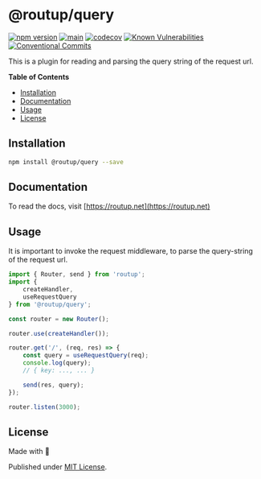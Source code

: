 # @routup/query

[![npm version](https://badge.fury.io/js/@routup%2Fquery.svg)](https://badge.fury.io/js/@routup%2Fquery)
[![main](https://github.com/Tada5hi/routup/actions/workflows/main.yml/badge.svg)](https://github.com/Tada5hi/routup/actions/workflows/main.yml)
[![codecov](https://codecov.io/gh/tada5hi/routup/branch/master/graph/badge.svg?token=CLIA667K6V)](https://codecov.io/gh/tada5hi/routup)
[![Known Vulnerabilities](https://snyk.io/test/github/Tada5hi/routup/badge.svg)](https://snyk.io/test/github/Tada5hi/routup)
[![Conventional Commits](https://img.shields.io/badge/Conventional%20Commits-1.0.0-%23FE5196?logo=conventionalcommits&logoColor=white)](https://conventionalcommits.org)

This is a plugin for reading and parsing the query string of the request url.

**Table of Contents**

- [Installation](#installation)
- [Documentation](#documentation)
- [Usage](#usage)
- [License](#license)

## Installation

```bash
npm install @routup/query --save
```

## Documentation

To read the docs, visit [https://routup.net](https://routup.net)

## Usage

It is important to invoke the request middleware,
to parse the query-string of the request url.

```typescript
import { Router, send } from 'routup';
import {
    createHandler,
    useRequestQuery
} from '@routup/query';

const router = new Router();

router.use(createHandler());

router.get('/', (req, res) => {
    const query = useRequestQuery(req);
    console.log(query);
    // { key: ..., ... }

    send(res, query);
});

router.listen(3000);
```

## License

Made with 💚

Published under [MIT License](./LICENSE).
